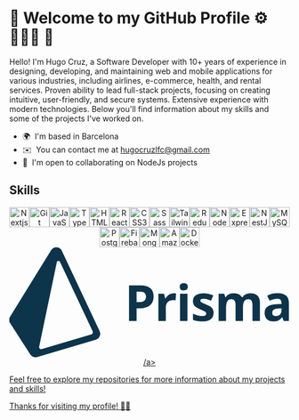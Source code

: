 # 👋 Welcome to my GitHub Profile  ⚙️ 👨🏻‍💻 🚀 

Hello! I'm Hugo Cruz, a Software Developer with 10+ years of experience in designing, developing, and maintaining web and mobile
applications for various industries, including airlines, e-commerce, health, and rental services. Proven ability to
lead full-stack projects, focusing on creating intuitive, user-friendly, and secure systems. Extensive experience
with modern technologies. Below you'll find information about my skills and some of the projects I've worked on.

* 🌍  I'm based in Barcelona
* ✉️  You can contact me at [hugocruzlfc@gmail.com](mailto:hugocruzlfc@gmail.com)
* 🤝  I'm open to collaborating on NodeJs projects


## Skills

<p align="center">
<a href="https://nextjs.org/" target="_blank" rel="noreferrer"><img src="https://raw.githubusercontent.com/danielcranney/readme-generator/main/public/icons/skills/nextjs.svg" width="36" height="36" alt="Nextjs" /></a><a href="https://git-scm.com/" target="_blank" rel="noreferrer"><img src="https://raw.githubusercontent.com/danielcranney/readme-generator/main/public/icons/skills/git-colored.svg" width="36" height="36" alt="Git" /></a><a href="https://developer.mozilla.org/en-US/docs/Web/JavaScript" target="_blank" rel="noreferrer"><img src="https://raw.githubusercontent.com/danielcranney/readme-generator/main/public/icons/skills/javascript-colored.svg" width="36" height="36" alt="JavaScript" /></a><a href="https://www.typescriptlang.org/" target="_blank" rel="noreferrer"><img src="https://raw.githubusercontent.com/danielcranney/readme-generator/main/public/icons/skills/typescript-colored.svg" width="36" height="36" alt="TypeScript" /></a><a href="https://developer.mozilla.org/en-US/docs/Glossary/HTML5" target="_blank" rel="noreferrer"><img src="https://raw.githubusercontent.com/danielcranney/readme-generator/main/public/icons/skills/html5-colored.svg" width="36" height="36" alt="HTML5" /></a><a href="https://reactjs.org/" target="_blank" rel="noreferrer"><img src="https://raw.githubusercontent.com/danielcranney/readme-generator/main/public/icons/skills/react-colored.svg" width="36" height="36" alt="React" /></a><a href="https://www.w3.org/TR/CSS/#css" target="_blank" rel="noreferrer"><img src="https://raw.githubusercontent.com/danielcranney/readme-generator/main/public/icons/skills/css3-colored.svg" width="36" height="36" alt="CSS3" /></a><a href="https://sass-lang.com/" target="_blank" rel="noreferrer"><img src="https://raw.githubusercontent.com/danielcranney/readme-generator/main/public/icons/skills/sass-colored.svg" width="36" height="36" alt="Sass" /></a><a href="https://tailwindcss.com/" target="_blank" rel="noreferrer"><img src="https://raw.githubusercontent.com/danielcranney/readme-generator/main/public/icons/skills/tailwindcss-colored.svg" width="36" height="36" alt="TailwindCSS" /></a><a href="https://redux.js.org/" target="_blank" rel="noreferrer"><img src="https://raw.githubusercontent.com/danielcranney/readme-generator/main/public/icons/skills/redux-colored.svg" width="36" height="36" alt="Redux" /></a><a href="https://nodejs.org/en/" target="_blank" rel="noreferrer"><img src="https://raw.githubusercontent.com/danielcranney/readme-generator/main/public/icons/skills/nodejs-colored.svg" width="36" height="36" alt="NodeJS" /></a><a href="https://expressjs.com/" target="_blank" rel="noreferrer"><img src="https://raw.githubusercontent.com/danielcranney/readme-generator/main/public/icons/skills/express.svg" width="36" height="36" alt="Express" /></a><a href="https://docs.nestjs.com/" target="_blank" rel="noreferrer"><img src="https://raw.githubusercontent.com/danielcranney/readme-generator/main/public/icons/skills/nestjs-colored.svg" width="36" height="36" alt="NestJS" /></a><a href="https://www.mysql.com/" target="_blank" rel="noreferrer"><img src="https://raw.githubusercontent.com/danielcranney/readme-generator/main/public/icons/skills/mysql-colored.svg" width="36" height="36" alt="MySQL" /></a><a href="https://www.postgresql.org/" target="_blank" rel="noreferrer"><img src="https://raw.githubusercontent.com/danielcranney/readme-generator/main/public/icons/skills/postgresql-colored.svg" width="36" height="36" alt="PostgreSQL" /></a><a href="https://firebase.google.com/" target="_blank" rel="noreferrer"><img src="https://raw.githubusercontent.com/danielcranney/readme-generator/main/public/icons/skills/firebase-colored.svg" width="36" height="36" alt="Firebase" /></a><a href="https://www.mongodb.com/" target="_blank" rel="noreferrer"><img src="https://raw.githubusercontent.com/danielcranney/readme-generator/main/public/icons/skills/mongodb-colored.svg" width="36" height="36" alt="MongoDB" /></a><a href="https://aws.amazon.com" target="_blank" rel="noreferrer"><img src="https://raw.githubusercontent.com/danielcranney/readme-generator/main/public/icons/skills/aws-colored.svg" width="36" height="36" alt="Amazon Web Services" /></a><a href="https://www.docker.com/" target="_blank" rel="noreferrer"><img src="https://raw.githubusercontent.com/danielcranney/readme-generator/main/public/icons/skills/docker-colored.svg" width="36" height="36" alt="Docker" /></a><a href="https://www.prisma.io/" target="_blank" rel="noreferrer"><svg fill="none" height="982" viewBox="1.372 -.18543865 324.553 128.18543865" width="2500" xmlns="http://www.w3.org/2000/svg"><g fill="#0c344b"><path d="m199.202 85.75h8.638v-31.662h-8.638zm-.367-39.847c0-2.813 1.567-4.219 4.701-4.219 3.133 0 4.701 1.406 4.701 4.219 0 1.341-.392 2.384-1.175 3.13-.784.746-1.959 1.118-3.526 1.118-3.134 0-4.701-1.416-4.701-4.248z"/><path clip-rule="evenodd" d="m164.253 67.483c2.786-2.36 4.178-5.767 4.178-10.223 0-4.286-1.307-7.51-3.922-9.672-2.615-2.16-6.433-3.242-11.456-3.242h-13.225v41.404h8.779v-14.727h3.767c5.135 0 9.095-1.179 11.879-3.54zm-12.757-3.653h-2.889v-12.29h3.993c2.398 0 4.158.49 5.282 1.472 1.123.982 1.685 2.502 1.685 4.56 0 2.038-.67 3.591-2.011 4.658s-3.36 1.6-6.06 1.6z" fill-rule="evenodd"/><path d="m194.62 53.748c-.774-.17-1.746-.255-2.917-.255-1.964 0-3.781.543-5.451 1.628a11.908 11.908 0 0 0 -3.98 4.291h-.424l-1.275-5.324h-6.542v31.662h8.638v-16.114c0-2.549.769-4.532 2.307-5.948 1.54-1.416 3.687-2.124 6.444-2.124 1.001 0 1.85.095 2.549.283zm40.245 30.02c2.257-1.7 3.385-4.172 3.385-7.42 0-1.567-.273-2.917-.821-4.05-.547-1.133-1.398-2.133-2.549-3.002-1.151-.868-2.964-1.802-5.438-2.803-2.775-1.114-4.573-1.955-5.394-2.521s-1.233-1.236-1.233-2.011c0-1.378 1.275-2.067 3.824-2.067 1.434 0 2.841.217 4.219.65 1.378.436 2.861.992 4.447 1.672l2.605-6.23c-3.606-1.661-7.316-2.492-11.13-2.492-4.003 0-7.093.769-9.273 2.308-2.183 1.539-3.273 3.714-3.273 6.527 0 1.643.26 3.026.78 4.149.518 1.124 1.349 2.12 2.493 2.988 1.14.869 2.931 1.813 5.365 2.832 1.699.718 3.059 1.345 4.079 1.883 1.019.539 1.737 1.02 2.153 1.445.415.425.622.977.622 1.657 0 1.812-1.567 2.718-4.702 2.718-1.529 0-3.299-.255-5.309-.764-2.012-.51-3.819-1.142-5.424-1.898v7.137a22.275 22.275 0 0 0 4.56 1.373c1.624.312 3.587.468 5.891.468 4.492 0 7.867-.85 10.123-2.55zm37.604 1.982h-8.638v-18.493c0-2.284-.383-3.998-1.146-5.14-.766-1.142-1.969-1.714-3.612-1.714-2.208 0-3.813.812-4.814 2.436s-1.501 4.295-1.501 8.015v14.896h-8.638v-31.662h6.599l1.161 4.05h.482c.849-1.454 2.077-2.592 3.681-3.413 1.605-.821 3.446-1.232 5.523-1.232 4.739 0 7.948 1.549 9.629 4.645h.764c.85-1.473 2.101-2.615 3.753-3.427s3.516-1.218 5.593-1.218c3.587 0 6.302.921 8.142 2.761 1.841 1.841 2.761 4.791 2.761 8.85v20.646h-8.666v-18.493c0-2.284-.383-3.998-1.146-5.14-.766-1.142-1.969-1.714-3.612-1.714-2.114 0-3.695.756-4.744 2.266-1.047 1.511-1.571 3.908-1.571 7.193z"/><path clip-rule="evenodd" d="m318.222 81.445 1.671 4.305h6.032v-21.099c0-3.776-1.133-6.589-3.398-8.439-2.266-1.85-5.523-2.776-9.771-2.776-4.436 0-8.477.954-12.121 2.861l2.86 5.834c3.417-1.53 6.391-2.294 8.921-2.294 3.285 0 4.928 1.605 4.928 4.814v1.388l-5.494.17c-4.739.17-8.283 1.053-10.635 2.648-2.35 1.596-3.525 4.074-3.525 7.434 0 3.21.873 5.683 2.619 7.42 1.747 1.737 4.139 2.605 7.18 2.605 2.473 0 4.479-.354 6.017-1.062 1.539-.708 3.035-1.977 4.489-3.809zm-4.22-10.252 3.342-.113v2.605c0 1.908-.6 3.437-1.799 4.588-1.198 1.152-2.799 1.728-4.8 1.728-2.794 0-4.191-1.218-4.191-3.653 0-1.7.613-2.964 1.841-3.795 1.227-.83 3.096-1.284 5.607-1.36zm-218.269 30.336-57.479 17c-1.756.52-3.439-.999-3.07-2.77l20.534-98.34c.384-1.838 2.926-2.13 3.728-.427l38.02 80.736c.717 1.523-.101 3.319-1.733 3.801zm9.857-4.01-44.022-93.482v-.002a7.062 7.062 0 0 0 -6.019-4.022c-2.679-.156-5.079 1.136-6.433 3.335l-47.744 77.33a7.233 7.233 0 0 0 .084 7.763l23.338 36.152c1.391 2.158 3.801 3.407 6.306 3.407.71 0 1.424-.1 2.126-.308l67.744-20.036a7.424 7.424 0 0 0 4.66-4.028 7.264 7.264 0 0 0 -.04-6.11z" fill-rule="evenodd"/></g></svg>/a>
</p>


Feel free to explore my repositories for more information about my projects and skills!


Thanks for visiting my profile! 🙌🏻

